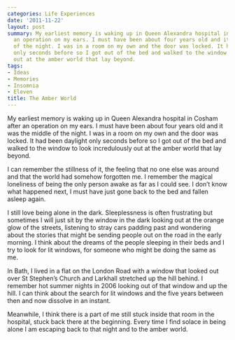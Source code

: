 ```yaml
---
categories: Life Experiences
date: '2011-11-22'
layout: post
summary: My earliest memory is waking up in Queen Alexandra hospital in Cosham after
  an operation on my ears. I must have been about four years old and it was the middle
  of the night. I was in a room on my own and the door was locked. It had been daylight
  only seconds before so I got out of the bed and walked to the window to look incredulously
  out at the amber world that lay beyond.
tags:
- Ideas
- Memories
- Insomnia
- Eleven
title: The Amber World
---
```


My earliest memory is waking up in Queen Alexandra hospital in Cosham after an operation on my ears. I must have been about four years old and it was the middle of the night. I was in a room on my own and the door was locked. It had been daylight only seconds before so I got out of the bed and walked to the window to look incredulously out at the amber world that lay beyond.

I can remember the stillness of it, the feeling that no one else was around and that the world had somehow forgotten me. I remember the magical loneliness of being the only person awake as far as I could see. I don’t know what happened next, I must have just gone back to the bed and fallen asleep again.

I still love being alone in the dark. Sleeplessness is often frustrating but sometimes I will just sit by the window in the dark looking out at the orange glow of the streets, listening to stray cars padding past and wondering about the stories that might be sending people out on the road in the early morning. I think about the dreams of the people sleeping in their beds and I try to look for lit windows, for someone who might be doing the same as me.

In Bath, I lived in a flat on the London Road with a window that looked out over St Stephen’s Church and Larkhall stretched up the hill behind. I remember hot summer nights in 2006 looking out of that window and up the hill. I can think about the search for lit windows and the five years between then and now dissolve in an instant.

Meanwhile, I think there is a part of me still stuck inside that room in the hospital, stuck back there at the beginning. Every time I find solace in being alone I am escaping back to that night and to the amber world.